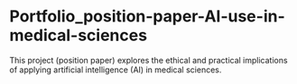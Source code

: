 # Portfolio_position-paper-AI-use-in-medical-sciences
This project (position paper) explores the ethical and practical implications of applying artificial intelligence (AI) in medical sciences. 

